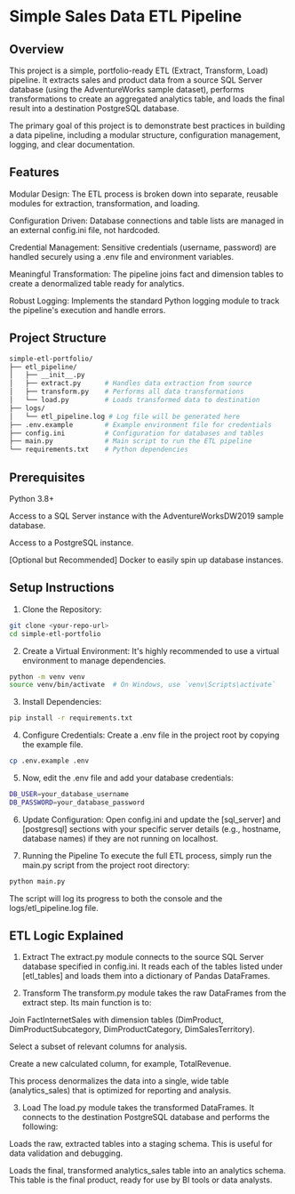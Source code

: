 # Simple Sales Data ETL Pipeline

## Overview
This project is a simple, portfolio-ready ETL (Extract, Transform, Load) pipeline. It extracts sales and product data from a source SQL Server database (using the AdventureWorks sample dataset), performs transformations to create an aggregated analytics table, and loads the final result into a destination PostgreSQL database.

The primary goal of this project is to demonstrate best practices in building a data pipeline, including a modular structure, configuration management, logging, and clear documentation.

## Features
Modular Design: The ETL process is broken down into separate, reusable modules for extraction, transformation, and loading.

Configuration Driven: Database connections and table lists are managed in an external config.ini file, not hardcoded.

Credential Management: Sensitive credentials (username, password) are handled securely using a .env file and environment variables.

Meaningful Transformation: The pipeline joins fact and dimension tables to create a denormalized table ready for analytics.

Robust Logging: Implements the standard Python logging module to track the pipeline's execution and handle errors.

## Project Structure
```bash
simple-etl-portfolio/
├── etl_pipeline/
│   ├── __init__.py
│   ├── extract.py      # Handles data extraction from source
│   ├── transform.py    # Performs all data transformations
│   └── load.py         # Loads transformed data to destination
├── logs/
│   └── etl_pipeline.log # Log file will be generated here
├── .env.example        # Example environment file for credentials
├── config.ini          # Configuration for databases and tables
├── main.py             # Main script to run the ETL pipeline
└── requirements.txt    # Python dependencies
```

## Prerequisites
Python 3.8+

Access to a SQL Server instance with the AdventureWorksDW2019 sample database.

Access to a PostgreSQL instance.

[Optional but Recommended] Docker to easily spin up database instances.

## Setup Instructions
1. Clone the Repository:

```bash
git clone <your-repo-url>
cd simple-etl-portfolio
```

2. Create a Virtual Environment:
It's highly recommended to use a virtual environment to manage dependencies.

```bash
python -m venv venv
source venv/bin/activate  # On Windows, use `venv\Scripts\activate`
```

3. Install Dependencies:

```bash
pip install -r requirements.txt
```

4. Configure Credentials:
Create a .env file in the project root by copying the example file.

```bash
cp .env.example .env
```

5. Now, edit the .env file and add your database credentials:

```bash
DB_USER=your_database_username
DB_PASSWORD=your_database_password
```

6. Update Configuration:
Open config.ini and update the [sql_server] and [postgresql] sections with your specific server details (e.g., hostname, database names) if they are not running on localhost.

7. Running the Pipeline
To execute the full ETL process, simply run the main.py script from the project root directory:

```bash
python main.py
```

The script will log its progress to both the console and the logs/etl_pipeline.log file.

## ETL Logic Explained
1. Extract
The extract.py module connects to the source SQL Server database specified in config.ini. It reads each of the tables listed under [etl_tables] and loads them into a dictionary of Pandas DataFrames.

2. Transform
The transform.py module takes the raw DataFrames from the extract step. Its main function is to:

Join FactInternetSales with dimension tables (DimProduct, DimProductSubcategory, DimProductCategory, DimSalesTerritory).

Select a subset of relevant columns for analysis.

Create a new calculated column, for example, TotalRevenue.

This process denormalizes the data into a single, wide table (analytics_sales) that is optimized for reporting and analysis.

3. Load
The load.py module takes the transformed DataFrames. It connects to the destination PostgreSQL database and performs the following:

Loads the raw, extracted tables into a staging schema. This is useful for data validation and debugging.

Loads the final, transformed analytics_sales table into an analytics schema. This table is the final product, ready for use by BI tools or data analysts.
